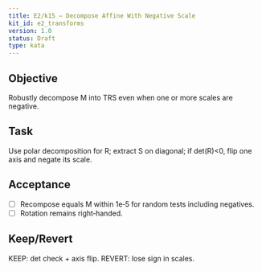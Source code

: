 ```yaml
---
title: E2/k15 — Decompose Affine With Negative Scale
kit_id: e2_transforms
version: 1.0
status: Draft
type: kata
---
```

## Objective
Robustly decompose M into TRS even when one or more scales are negative.
## Task
Use polar decomposition for R; extract S on diagonal; if det(R)<0, flip one axis and negate its scale.
## Acceptance
- [ ] Recompose equals M within 1e‑5 for random tests including negatives.
- [ ] Rotation remains right‑handed.
## Keep/Revert
KEEP: det check + axis flip. REVERT: lose sign in scales.